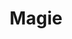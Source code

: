 ---
title: Magie
description: Passioné de magie depuis l'enfance, je suis un fin manipulateur avec les cartes pour égayer vos soirées
img: efeaoifhiozeigh
url: 'https://vimeo.com/93008574'
---